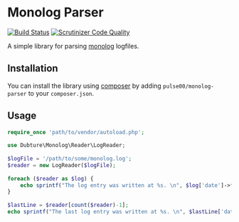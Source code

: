 Monolog Parser
==============

[![Build Status](https://travis-ci.org/pulse00/monolog-parser.svg?branch=master)](https://travis-ci.org/pulse00/monolog-parser)
[![Scrutinizer Code Quality](https://scrutinizer-ci.com/g/pulse00/monolog-parser/badges/quality-score.png?b=master)](https://scrutinizer-ci.com/g/pulse00/monolog-parser/?branch=master)

A simple library for parsing [monolog](https://github.com/Seldaek/monolog) logfiles.

## Installation

You can install the library using [composer]('http://getcomposer.org/) by adding  `pulse00/monolog-parser` to your `composer.json`.

## Usage

```php
require_once 'path/to/vendor/autoload.php';
  
use Dubture\Monolog\Reader\LogReader;
    
$logFile = '/path/to/some/monolog.log';
$reader = new LogReader($logFile);
   
foreach ($reader as $log) {
    echo sprintf("The log entry was written at %s. \n", $log['date']->format('Y-m-d h:i:s'));
}
    
$lastLine = $reader[count($reader)-1];
echo sprintf("The last log entry was written at %s. \n", $lastLine['date']->format('Y-m-d h:i:s'));

```
